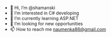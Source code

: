 - 👋 Hi, I’m @shamanski
- 👀 I’m interested in C# developing
- 🌱 I’m currently learning ASP.NET
- 💞️ I’m looking for new opportunities
- 📫 How to reach me naumenka86@gmail.com

<!---
shamanski/shamanski is a ✨ special ✨ repository because its `README.md` (this file) appears on your GitHub profile.
You can click the Preview link to take a look at your changes.
--->
